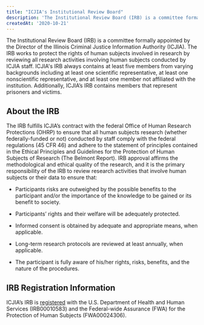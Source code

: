 ```yaml
---
title: "ICJIA's Institutional Review Board"
description: 'The Institutional Review Board (IRB) is a committee formally appointed by the Director of the Illinois Criminal Justice Information Authority (ICJIA). The IRB works to protect the rights of human subjects involved in research by reviewing all research activities involving human subjects conducted by ICJIA staff.'
createdAt: '2020-10-21'
---
```


The Institutional Review Board (IRB) is a committee formally appointed by the Director of the Illinois Criminal Justice Information Authority (ICJIA). The IRB works to protect the rights of human subjects involved in research by reviewing all research activities involving human subjects conducted by ICJIA staff. ICJIA's IRB always contains at least five members from varying backgrounds including at least one scientific representative, at least one nonscientific representative, and at least one member not affiliated with the institution. Additionally, ICJIA’s IRB contains members that represent prisoners and victims. 

## About the IRB

The IRB fulfills ICJIA’s contract with the federal Office of Human Research Protections (OHRP) to ensure that all human subjects research (whether federally-funded or not) conducted by staff comply with the federal regulations (45 CFR 46) and adhere to the statement of principles contained in the Ethical Principles and Guidelines for the Protection of Human Subjects of Research (The Belmont Report). IRB approval affirms the methodological and ethical quality of the research, and it is the primary responsibility of the IRB to review research activities that involve human subjects or their data to ensure that:

* Participants risks are outweighed by the possible benefits to the participant and/or the importance of the knowledge to be gained or its benefit to society.

* Participants’ rights and their welfare will be adequately protected.

* Informed consent is obtained by adequate and appropriate means, when applicable.

* Long-term research protocols are reviewed at least annually, when applicable.

* The participant is fully aware of his/her rights, risks, benefits, and the nature of the procedures.
 

## IRB Registration Information

ICJIA’s IRB is [registered](https://ohrp.cit.nih.gov/search/IrbDtl.aspx) with the U.S. Department of Health and Human Services (IRB00010583) and the Federal-wide Assurance (FWA) for the Protection of Human Subjects (FWA00024306). 
